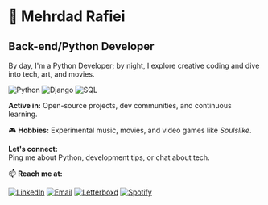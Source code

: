 # 👾 Mehrdad Rafiei
## Back-end/Python Developer
By day, I'm a Python Developer; by night, I explore creative coding and dive into tech, art, and movies.  

![Python](https://img.shields.io/badge/-Python-3776AB?style=flat-square&logo=python&logoColor=white)
![Django](https://img.shields.io/badge/-Django-092E20?style=flat-square&logo=django&logoColor=white)
![SQL](https://img.shields.io/badge/-SQL-4479A1?style=flat-square&logo=postgresql&logoColor=white)

**Active in:** Open-source projects, dev communities, and continuous learning.  

🎮 **Hobbies:** Experimental music, movies, and video games like *Soulslike*.  

**Let's connect:**  
Ping me about Python, development tips, or chat about tech.  

📫 **Reach me at:**

[![LinkedIn](https://img.shields.io/badge/-LinkedIn-0077B5?style=flat-square&logo=linkedin&logoColor=white)](https://www.linkedin.com/in/mehrdadrafiei)
[![Email](https://img.shields.io/badge/-Email-D14836?style=flat-square&logo=gmail&logoColor=white)](mailto:mehrdad.rafiei.dev@gmail.com)
[![Letterboxd](https://img.shields.io/badge/-Letterboxd-00CC44?style=flat-square&logo=letterboxd&logoColor=white)]([https://letterboxd.com/yourusername](https://letterboxd.com/realmeh))
[![Spotify](https://img.shields.io/badge/-Spotify-1DB954?style=flat-square&logo=spotify&logoColor=white)](https://www.linkedin.com/in/mehrdadrafiei)
